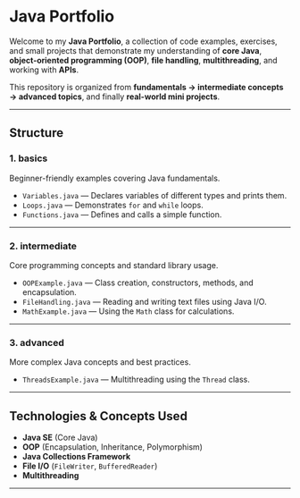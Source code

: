 #  Java Portfolio

Welcome to my **Java Portfolio**, a collection of code examples, exercises, and small projects that demonstrate my understanding of **core Java**, **object-oriented programming (OOP)**, **file handling**, **multithreading**, and working with **APIs**.

This repository is organized from **fundamentals → intermediate concepts → advanced topics**, and finally **real-world mini projects**.

---

## Structure

### **1. basics**
Beginner-friendly examples covering Java fundamentals.
- `Variables.java` — Declares variables of different types and prints them.
- `Loops.java` — Demonstrates `for` and `while` loops.
- `Functions.java` — Defines and calls a simple function.

---

### **2. intermediate**
Core programming concepts and standard library usage.
- `OOPExample.java` — Class creation, constructors, methods, and encapsulation.
- `FileHandling.java` — Reading and writing text files using Java I/O.
- `MathExample.java` — Using the `Math` class for calculations.

---

### **3. advanced**
More complex Java concepts and best practices.
- `ThreadsExample.java` — Multithreading using the `Thread` class.

---

##  Technologies & Concepts Used
- **Java SE** (Core Java)
- **OOP** (Encapsulation, Inheritance, Polymorphism)
- **Java Collections Framework**
- **File I/O** (`FileWriter`, `BufferedReader`)
- **Multithreading**

---

